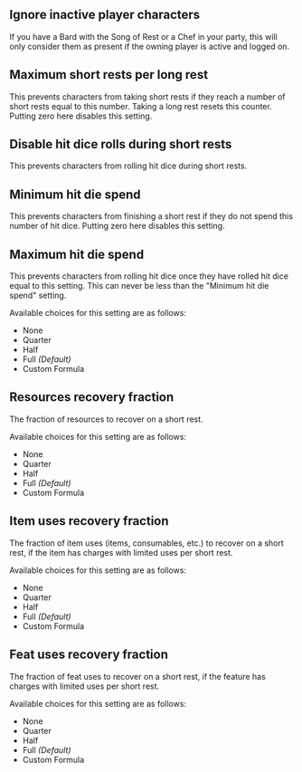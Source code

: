 ## Ignore inactive player characters

If you have a Bard with the Song of Rest or a Chef in your party, this will only consider them as present if the owning player is active and logged on.

## Maximum short rests per long rest

This prevents characters from taking short rests if they reach a number of short rests equal to this number. Taking a long rest resets this counter. Putting zero here disables this setting.

## Disable hit dice rolls during short rests

This prevents characters from rolling hit dice during short rests.

## Minimum hit die spend

This prevents characters from finishing a short rest if they do not spend this number of hit dice. Putting zero here disables this setting.

## Maximum hit die spend

This prevents characters from rolling hit dice once they have rolled hit dice equal to this setting. This can never be less than the "Minimum hit die spend" setting.

Available choices for this setting are as follows:
* None
* Quarter
* Half
* Full *(Default)*
* Custom Formula

## Resources recovery fraction

The fraction of resources to recover on a short rest.

Available choices for this setting are as follows:
* None
* Quarter
* Half
* Full *(Default)*
* Custom Formula

## Item uses recovery fraction

The fraction of item uses (items, consumables, etc.) to recover on a short rest, if the item has charges with limited uses per short rest.

Available choices for this setting are as follows:
* None
* Quarter
* Half
* Full *(Default)*
* Custom Formula

## Feat uses recovery fraction

The fraction of feat uses to recover on a short rest, if the feature has charges with limited uses per short rest.

Available choices for this setting are as follows:
* None
* Quarter
* Half
* Full *(Default)*
* Custom Formula
